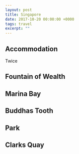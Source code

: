 ```yaml
---
layout: post
title: Singapore
date: 2017-10-20 00:00:00 +0000
tags: travel
excerpt: ""
---
```


## Accommodation

Twice

## Fountain of Wealth

## Marina Bay

## Buddhas Tooth

## Park

## Clarks Quay
